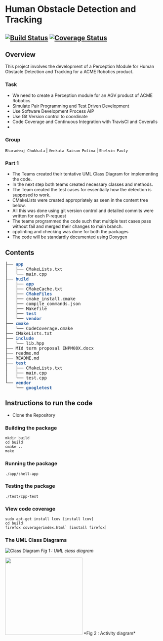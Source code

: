 # Human Obstacle Detection and Tracking
[![Build Status](https://travis-ci.org/dpiet/cpp-boilerplate.svg?branch=master)](https://travis-ci.org/dpiet/cpp-boilerplate)
[![Coverage Status](https://coveralls.io/repos/github/dpiet/cpp-boilerplate/badge.svg?branch=master)](https://coveralls.io/github/dpiet/cpp-boilerplate?branch=master)
---

## Overview
This project involves the development of a Perception Module for Human Obstacle Detection and Tracking for a ACME Robotics product.

### Task
- We need to create a Perception module for an AGV product of ACME Robotics 
- Simulate Pair Programming and Test Driven Development
- Use Software Development Process AIP  
- Use Git Version control to coordinate
- Code Coverage and Continuous Integration with TravisCI and Coveralls
- 
### Group  
`Bharadwaj Chukkala` | `Venkata Sairam Polina` | `Shelvin Pauly`

### Part 1 
- The Teams created their tentative UML Class Diagram for implementing the code.
- In the next step both teams created necessary classes and methods.
- The Team created the test cases for essentially how the detection is supposed to work.
- CMakeLists were created appropriately as seen in the content tree below.
- All this was done using git version control and detailed commits were written for each P-request
- The teams programmed the code such that multiple test cases pass without fail and merged their changes to main branch.
- cpplinting and checking was done for both the packages
- The code will be standardly documented using Doxygen


## Contents

<pre>├── <font color="#3465A4"><b>app</b></font>
│   ├── CMakeLists.txt
│   └── main.cpp
├── <font color="#3465A4"><b>build</b></font>
│   ├── <font color="#3465A4"><b>app</b></font>
│   ├── CMakeCache.txt
│   ├── <font color="#3465A4"><b>CMakeFiles</b></font>
│   ├── cmake_install.cmake
│   ├── compile_commands.json
│   ├── Makefile
│   ├── <font color="#3465A4"><b>test</b></font>
│   └── <font color="#3465A4"><b>vendor</b></font>
├── <font color="#3465A4"><b>cmake</b></font>
│   └── CodeCoverage.cmake
├── CMakeLists.txt
├── <font color="#3465A4"><b>include</b></font>
│   └── lib.hpp
├── MId term proposal ENPM08X.docx
├── readme.md
├── README.md
├── <font color="#3465A4"><b>test</b></font>
│   ├── CMakeLists.txt
│   ├── main.cpp
│   └── test.cpp
└── <font color="#3465A4"><b>vendor</b></font>
    └── <font color="#3465A4"><b>googletest</b></font>
</pre>

## Instructions to run the code
- Clone the Repository
### Building the package
```
mkdir build
cd build
cmake ..
make
```
### Running the package
```
./app/shell-app
```
### Testing the package
```
./test/cpp-test
```
### View code coverage
```
sudo apt-get install lcov [install lcov]
cd build
firefox coverage/index.html` [install firefox]
```  

### The UML Class Diagrams

![Class Diagram](https://user-images.githubusercontent.com/106445479/195428101-53fa582a-ed0f-48cc-b707-a5aeedcb2053.png)
*Fig 1 :  UML class diagram*


<img src="[http://....jpg](https://user-images.githubusercontent.com/106445479/195427932-de4681d8-850a-4c22-8239-b083cc1708c9.png)" width="250" height="250" />
*Fig 2 :  Activity diagram*

